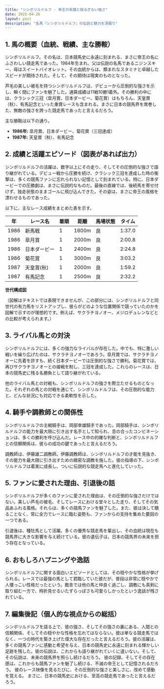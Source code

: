 ```yaml
---
title: "シンボリルドルフ - 帝王の系譜と揺るぎない強さ"
date: 2025-04-26
layout: post
description: "名馬『シンボリルドルフ』の伝説と魅力を深堀り"
---
```


## 1. 馬の概要（血統、戦績、主な勝鞍）

シンボリルドルフ。その名は、日本競馬史に永遠に刻まれる、まさに帝王の名にふさわしい競走馬であった。1984年生まれ、父は伝説の名馬であるニジンスキー、母はスイートバイオレット。その血統からは、類まれなスタミナと卓越したスピードが期待された。そして、その期待は現実のものとなった。

芦毛の美しい被毛を持つシンボリルドルフは、デビューから圧倒的な強さを示し、瞬く間にファンを魅了した。通算成績は11戦10勝1着外。その勝利の中には、クラシック三冠（皐月賞、日本ダービー、菊花賞）はもちろん、天皇賞（秋）、有馬記念といった重賞レースも含まれる。まさに日本の競馬界を席巻した、無敵の強さを誇った競走馬であったと言えるだろう。

主な勝鞍は以下の通り。

* **1986年:** 皐月賞、日本ダービー、菊花賞（三冠達成）
* **1987年:** 天皇賞（秋）、有馬記念


## 2. 成績と活躍エピソード（図表があれば出力）

シンボリルドルフの活躍は、数字以上にその走り、そしてその圧倒的な強さで語り継がれている。デビュー戦から圧勝を続け、クラシック三冠を達成した時の衝撃は、多くの競馬ファンに忘れられない記憶として刻まれている。特に、日本ダービーでの圧勝劇は、まさに伝説的なものだ。最後の直線では、後続馬を寄せ付けず、独走状態のままゴールに飛び込んできた。その姿は、まさに帝王の風格を漂わせるものであった。

以下に、主なレース成績をまとめた表を示す。

| 年 | レース名       | 着順 | 距離 | 馬場状態 | タイム  |
|---|---------------|-----|-----|---------|--------|
| 1986 | 新馬戦         | 1   | 1600m| 良       | 1:37.0 |
| 1986 | 皐月賞         | 1   | 2000m| 良       | 2:00.8 |
| 1986 | 日本ダービー     | 1   | 2400m| 良       | 2:24.8 |
| 1986 | 菊花賞         | 1   | 3000m| 良       | 3:03.2 |
| 1987 | 天皇賞(秋)     | 1   | 2000m| 良       | 1:59.2 |
| 1987 | 有馬記念       | 1   | 2500m| 良       | 2:32.2 |


**世代構成図**

（図解はテキストでは表現できませんが、この部分には、シンボリルドルフと同世代の有力馬をリストアップし、彼らがどのような位置関係で競っていたのかを図解で示すのが理想的です。例えば、サクラチヨノオー、メジロデュレンなどとの比較が考えられます。）


## 3. ライバル馬との対決

シンボリルドルフには、多くの強力なライバルが存在した。中でも、特に激しい戦いを繰り広げたのは、サクラチヨノオーであろう。皐月賞では、サクラチヨノオーに先着を許すも、続く日本ダービーでは圧倒的な強さで勝利。菊花賞では、再びサクラチヨノオーとの接戦を制し、三冠を達成した。これらのレースは、日本の競馬史に残る名勝負として語り継がれている。

他のライバル馬との対戦も、シンボリルドルフの強さを際立たせるものとなった。それぞれの馬との対戦を通じて、シンボリルドルフは、その圧倒的な能力と、どんな状況にも対応できる柔軟性を示した。


## 4. 騎手や調教師との関係性

シンボリルドルフの主戦騎手は、岡部幸雄騎手であった。岡部騎手は、シンボリルドルフの能力を最大限に引き出す名手として知られ、息の合ったコンビネーションは、多くの勝利を呼び込んだ。レース中の的確な判断と、シンボリルドルフとの信頼関係は、彼らの成功の鍵であったと言えるだろう。

調教師は、伊藤雄二調教師。伊藤調教師は、シンボリルドルフの才能を見抜き、その能力を最大限に引き出すための緻密な調教を施した。彼の指導の下、シンボリルドルフは着実に成長し、ついに伝説的な競走馬へと進化していった。


## 5. ファンに愛された理由、引退後の話

シンボリルドルフが多くのファンに愛された理由は、その圧倒的な強さだけではない。美しい芦毛の被毛、そしてレースにおける堂々とした走り、そしてその気品あふれる風格。それらは、多くの競馬ファンを魅了した。また、彼は決して驕ることなく、常に全力でレースに臨む姿勢も、ファンからの支持を集めた要因の一つである。

引退後は、種牡馬として活躍。多くの優秀な競走馬を輩出し、その血統は現在も競馬界に大きな影響を与え続けている。彼の遺伝子は、日本の競馬界の未来を担う存在となっている。


## 6. おもしろハプニングや逸話

シンボリルドルフに関する面白いエピソードとしては、その穏やかな性格が挙げられる。レースでは最強の馬として君臨していた彼だが、普段は非常に穏やかで人懐っこい性格だったという。厩舎では他の馬と仲良く過ごし、調教にも真剣に取り組む一方で、時折見せるいたずらっぽさも可愛らしかったという逸話が残されている。


## 7. 編集後記（個人的な視点からの総括）

シンボリルドルフを語る上で、彼の強さ、そしてその強さの裏にある、人間との信頼関係、そしてその穏やかな性格を忘れてはならない。彼は単なる競走馬ではなく、一つの時代を築き上げた偉大な存在だったと言えるだろう。彼の活躍は、多くの競馬ファンに感動と希望を与え、日本の競馬史に永遠に刻まれる輝かしい足跡を残した。彼の伝説は、これからも語り継がれていくに違いない。そして、その伝説は、未来の競馬界を照らし続けるだろう。  彼の記録、そしてその存在感は、これからも競馬ファンを魅了し続ける、不滅の帝王として記憶されるだろう。  彼のレース映像を見るたびに、その圧倒的な強さと美しさに、改めて感動を覚える。  まさに、日本の競馬史における、至高の競走馬であったと言えるだろう。
